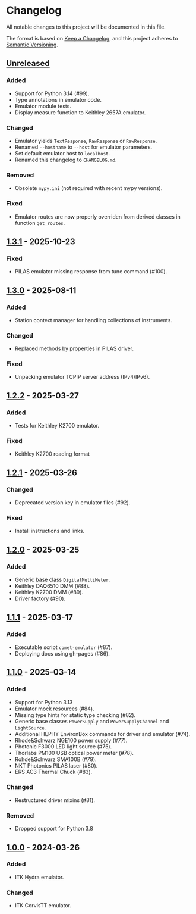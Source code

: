 # Changelog

All notable changes to this project will be documented in this file.

The format is based on [Keep a Changelog](https://keepachangelog.com/en/1.1.0/),
and this project adheres to [Semantic Versioning](https://semver.org/spec/v2.0.0.html).

## [Unreleased]

### Added

- Support for Python 3.14 (#99).
- Type annotations in emulator code.
- Emulator module tests.
- Display measure function to Keithley 2657A emulator.

### Changed

- Emulator yields `TextResponse`, `RawResponse` or `RawResponse`.
- Renamed `--hostname` to `--host` for emulator parameters.
- Set default emulator host to `localhost`.
- Renamed this changelog to `CHANGELOG.md`.

### Removed

- Obsolete `mypy.ini` (not required with recent mypy versions).

### Fixed

- Emulator routes are now properly overriden from derived classes in function `get_routes`.

## [1.3.1] - 2025-10-23

### Fixed

- PILAS emulator missing response from tune command (#100).

## [1.3.0] - 2025-08-11

### Added

- Station context manager for handling collections of instruments.

### Changed

- Replaced methods by properties in PILAS driver.

### Fixed

- Unpacking emulator TCPIP server address (IPv4/IPv6).

## [1.2.2] - 2025-03-27

### Added

- Tests for Keithley K2700 emulator.

### Fixed

- Keithley K2700 reading format

## [1.2.1] - 2025-03-26

### Changed

- Deprecated version key in emulator files (#92).

### Fixed

- Install instructions and links.

## [1.2.0] - 2025-03-25

### Added

- Generic base class `DigitalMultiMeter`.
- Keithley DAQ6510 DMM (#88).
- Keithley K2700 DMM (#89).
- Driver factory (#90).

## [1.1.1] - 2025-03-17

### Added

- Executable script `comet-emulator` (#87).
- Deploying docs using gh-pages (#86).

## [1.1.0] - 2025-03-14

### Added

- Support for Python 3.13
- Emulator mock resources (#84).
- Missing type hints for static type checking (#82).
- Generic base classes `PowerSupply` and `PowerSupplyChannel` and `LightSource`.
- Additional HEPHY EnvironBox commands for driver and emulator (#74).
- Rhode&Schwarz NGE100 power supply (#77).
- Photonic F3000 LED light source (#75).
- Thorlabs PM100 USB optical power meter (#78).
- Rohde&Schwarz SMA100B (#79).
- NKT Photonics PILAS laser (#80).
- ERS AC3 Thermal Chuck (#83).

### Changed

- Restructured driver mixins (#81).

### Removed

- Dropped support for Python 3.8

## [1.0.0] - 2024-03-26

### Added

- ITK Hydra emulator.

### Changed

- ITK CorvisTT emulator.

[unreleased]: https://github.com/hephy-dd/comet/releases/tag/v1.3.1...HEAD
[1.3.1]: https://github.com/hephy-dd/comet/compare/v1.3.0...v1.3.1
[1.3.0]: https://github.com/hephy-dd/comet/compare/v1.2.2...v1.3.0
[1.2.2]: https://github.com/hephy-dd/comet/compare/v1.2.1...v1.2.2
[1.2.1]: https://github.com/hephy-dd/comet/compare/v1.2.0...v1.2.1
[1.2.0]: https://github.com/hephy-dd/comet/compare/v1.1.1...v1.2.0
[1.1.1]: https://github.com/hephy-dd/comet/compare/v1.1.0...v1.1.1
[1.1.0]: https://github.com/hephy-dd/comet/compare/v1.0.0...v1.1.0
[1.0.0]: https://github.com/hephy-dd/comet/releases/tag/v1.0.0
